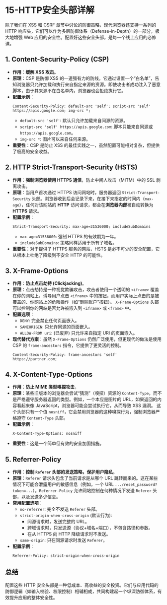 # 15-HTTP安全头部详解

除了我们在 XSS 和 CSRF 章节中讨论的防御策略，现代浏览器还支持一系列的 HTTP 响应头，它们可以作为多层防御体系（Defense-in-Depth）的一部分，极大地增强 Web 应用的安全性。配置好这些安全头部，是每一个线上应用的必修课。

## 1. Content-Security-Policy (CSP)

*   **作用**：**缓解 XSS 攻击**。
*   **原理**：CSP 是防御 XSS 的一道强有力的防线。它通过设置一个“白名单”，告知浏览器只允许加载和执行来自指定来源的资源。即使攻击者成功注入了恶意脚本，由于其来源不在白名单内，浏览器也会拒绝执行它。
*   **配置示例**：
    ```http
    Content-Security-Policy: default-src 'self'; script-src 'self' https://apis.google.com; img-src *;
    ```
    *   `default-src 'self'`: 默认只允许加载来自同源的资源。
    *   `script-src 'self' https://apis.google.com`: 脚本只能来自同源或 `https://apis.google.com`。
    *   `img-src *`: 图片可以来自任何来源。
*   **重要性**：CSP 是防止 XSS 的最佳实践之一，虽然配置可能相对复杂，但提供了极高的安全收益。

## 2. HTTP Strict-Transport-Security (HSTS)

*   **作用**：**强制浏览器使用 HTTPS 通信**，防止中间人攻击（MITM）中的 SSL 剥离攻击。
*   **原理**：当用户首次通过 HTTPS 访问网站时，服务器返回 `Strict-Transport-Security` 头部。浏览器收到后会记录下来，在接下来指定的时间内（`max-age`），任何对该网站的 **HTTP** 访问请求，都会在**浏览器内部**被自动转换为 **HTTPS** 请求。
*   **配置示例**：
    ```http
    Strict-Transport-Security: max-age=31536000; includeSubDomains
    ```
    *   `max-age=31536000`: 强制 HTTPS 的有效期为一年。
    *   `includeSubDomains`: 策略同样适用于所有子域名。
*   **重要性**：对于提供了 HTTPS 服务的网站，HSTS 是必不可少的安全配置，它从根本上杜绝了降级到不安全 HTTP 的可能性。

## 3. X-Frame-Options

*   **作用**：**防止点击劫持 (Clickjacking)**。
*   **原理**：点击劫持是一种视觉欺骗攻击，攻击者使用一个透明的 `<iframe>` 覆盖在你的网站上，诱导用户点击 `<iframe>` 中的按钮，而用户实际上点击的是被覆盖的、你网站上的危险操作（如“删除账户”按钮）。
    `X-Frame-Options` 头部可以控制你的网站是否允许被嵌入到 `<iframe>` 或 `<frame>` 中。
*   **配置选项**：
    *   `DENY`: 完全禁止任何页面嵌入。
    *   `SAMEORIGIN`: 只允许同源的页面嵌入。
    *   `ALLOW-FROM uri`: (已废弃) 只允许来自指定 URI 的页面嵌入。
*   **现代替代方案**：虽然 `X-Frame-Options` 仍然广泛使用，但更现代的做法是使用 CSP 的 `frame-ancestors` 指令，它提供了更灵活的控制。
    ```http
    Content-Security-Policy: frame-ancestors 'self' https://partner.com;
    ```

## 4. X-Content-Type-Options

*   **作用**：**防止 MIME 类型嗅探攻击**。
*   **原理**：某些旧版本的浏览器会尝试“猜测”（嗅探）资源的 `Content-Type`，而不是严格遵守服务器返回的类型。例如，一个本应是图片的 URL，如果返回的内容看起来像 JavaScript，浏览器可能会尝试执行它，从而导致 XSS 漏洞。
    这个头部只有一个值 `nosniff`，它会禁用浏览器的这种嗅探行为，强制浏览器严格遵守 `Content-Type` 头部。
*   **配置示例**：
    ```http
    X-Content-Type-Options: nosniff
    ```
*   **重要性**：这是一个简单但有效的安全加固措施。

## 5. Referrer-Policy

*   **作用**：**控制 `Referer` 头部的发送策略，保护用户隐私**。
*   **原理**：`Referer` 请求头包含了当前请求是从哪个 URL 跳转而来的。这在某些情况下可能会泄露用户的敏感信息（例如，一个 URL `.../reset_password?token=...`）。`Referrer-Policy` 允许网站控制在何种情况下发送 `Referer` 头部，以及发送多少信息。
*   **常用配置选项**：
    *   `no-referrer`: 完全不发送 `Referer` 头部。
    *   `strict-origin-when-cross-origin` (默认行为):
        *   同源请求时，发送完整的 URL。
        *   跨域请求时，只发送源（协议+域名+端口），不包含路径和参数。
        *   在从 HTTPS 向 HTTP 降级请求时不发送。
    *   `same-origin`: 只在同源请求时发送 `Referer`。
*   **配置示例**：
    ```http
    Referrer-Policy: strict-origin-when-cross-origin
    ```

## 总结

配置这些 HTTP 安全头部是一种低成本、高收益的安全投资。它们与应用代码的防御逻辑（如输入校验、权限控制）相辅相成，共同构建起一个纵深防御体系，有效提升应用的整体安全性。
